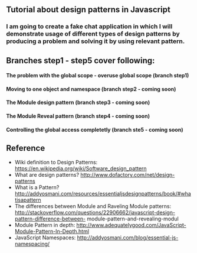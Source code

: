 ## Tutorial about design patterns in Javascript

### I am going to create a fake chat application in which I will demonstrate usage of different types of design patterns by producing a problem and solving it by using relevant pattern.

## Branches step1 - step5 cover following: 

#### The problem with the global scope - overuse global scope (branch step1)
#### Moving to one object and namespace (branch step2 - coming soon)
#### The Module design pattern (branch step3 - coming soon)
#### The Module Reveal pattern (branch step4 - coming soon)
#### Controlling the global access completetly (branch ste5 - coming soon)


## Reference

- Wiki definition to Design Patterns:
https://en.wikipedia.org/wiki/Software_design_pattern
- What are design patterns?
http://www.dofactory.com/net/design-patterns
- What is a Pattern?
http://addyosmani.com/resources/essentialjsdesignpatterns/book/#whatisapattern
- The differences between Module and Raveling Module patterns:
http://stackoverflow.com/questions/22906662/javascript-design-pattern-difference-between-
module-pattern-and-revealing-modul
- Module Pattern in depth:
http://www.adequatelygood.com/JavaScript-Module-Pattern-In-Depth.html
- JavaScript Namespaces:
http://addyosmani.com/blog/essential-js-namespacing/